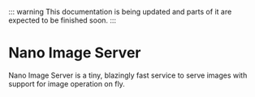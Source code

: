 ::: warning
This documentation is being updated and parts of it are expected to be finished soon. 
:::

# Nano Image Server <Badge type="warning" text="v0.3.2-alpha" />

Nano Image Server is a tiny, blazingly fast service to serve images with support for image operation on fly.
